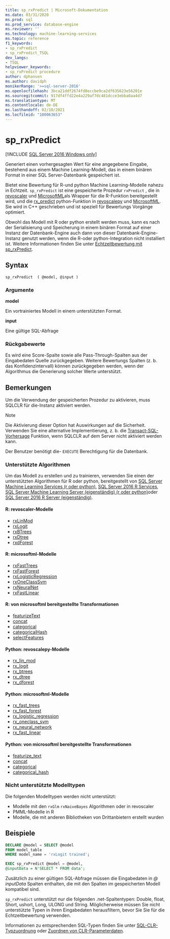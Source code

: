 ```yaml
---
title: sp_rxPredict | Microsoft-Dokumentation
ms.date: 03/31/2020
ms.prod: sql
ms.prod_service: database-engine
ms.reviewer: ''
ms.technology: machine-learning-services
ms.topic: reference
f1_keywords:
- sp_rxPredict
- sp_rxPredict_TSQL
dev_langs:
- TSQL
helpviewer_keywords:
- sp_rxPredict procedure
author: dphansen
ms.author: davidph
monikerRange: '>=sql-server-2016'
ms.openlocfilehash: 3bca21ddf2674fd8eccbe9ca2df635623e56201e
ms.sourcegitcommit: 917df4ffd22e4a229af7dc481dcce3ebba0aa4d7
ms.translationtype: MT
ms.contentlocale: de-DE
ms.lasthandoff: 02/10/2021
ms.locfileid: "100063653"
---
```

# <a name="sp_rxpredict"></a>sp_rxPredict  
[!INCLUDE [SQL Server 2016 Windows only](../../includes/applies-to-version/sqlserver2016-windows-only.md)]

Generiert einen vorhergesagten Wert für eine angegebene Eingabe, bestehend aus einem Machine Learning-Modell, das in einem binären Format in einer SQL Server-Datenbank gespeichert ist.

Bietet eine Bewertung für R-und python Machine Learning-Modelle nahezu in Echtzeit. `sp_rxPredict` ist eine gespeicherte Prozedur `rxPredict` , die in [revoscaler](/r-server/r-reference/revoscaler/revoscaler) und [MicrosoftML](/r-server/r-reference/microsoftml/microsoftml-package)als Wrapper für die R-Funktion bereitgestellt wird, und die [rx_predict](/machine-learning-server/python-reference/revoscalepy/rx-predict) python-Funktion in [revoscalepy](/machine-learning-server/python-reference/revoscalepy/revoscalepy-package) und [MicrosoftML](/machine-learning-server/python-reference/microsoftml/microsoftml-package). Sie wird in C++ geschrieben und ist speziell für Bewertungs Vorgänge optimiert.

Obwohl das Modell mit R oder python erstellt werden muss, kann es nach der Serialisierung und Speicherung in einem binären Format auf einer Instanz der Datenbank-Engine auch dann von dieser Datenbank-Engine-Instanz genutzt werden, wenn die R-oder python-Integration nicht installiert ist. Weitere Informationen finden Sie unter [Echtzeitbewertung mit sp_rxPredict](../../machine-learning/predictions/real-time-scoring.md).

## <a name="syntax"></a>Syntax

```
sp_rxPredict  ( @model, @input )
```

### <a name="arguments"></a>Argumente

**model**

Ein vortrainiertes Modell in einem unterstützten Format. 

**input**

Eine gültige SQL-Abfrage

### <a name="return-values"></a>Rückgabewerte

Es wird eine Score-Spalte sowie alle Pass-Through-Spalten aus der Eingabedaten Quelle zurückgegeben.
Weitere Bewertungs Spalten (z. b. das Konfidenzintervall) können zurückgegeben werden, wenn der Algorithmus die Generierung solcher Werte unterstützt.

## <a name="remarks"></a>Bemerkungen

Um die Verwendung der gespeicherten Prozedur zu aktivieren, muss SQLCLR für die-Instanz aktiviert werden.

> [!NOTE]
> Die Aktivierung dieser Option hat Auswirkungen auf die Sicherheit. Verwenden Sie eine alternative Implementierung, z. b. die [Transact-SQL-Vorhersage](../../t-sql/queries/predict-transact-sql.md?view=sql-server-2017&preserve-view=true) Funktion, wenn SQLCLR auf dem Server nicht aktiviert werden kann.

Der Benutzer benötigt die- `EXECUTE` Berechtigung für die Datenbank.

### <a name="supported-algorithms"></a>Unterstützte Algorithmen

Um das Modell zu erstellen und zu trainieren, verwenden Sie einen der unterstützten Algorithmen für R oder python, bereitgestellt von [SQL Server Machine Learning Services (r oder python)](../../machine-learning/sql-server-machine-learning-services.md), [SQL Server 2016 R Services](../../machine-learning/r/sql-server-r-services.md), [SQL Server Machine Learning Server (eigenständig) (r oder python)](../../machine-learning/r/r-server-standalone.md)oder [SQL Server 2016 R Server (eigenständig)](../../machine-learning/r/r-server-standalone.md?view=sql-server-2016&preserve-view=true).

#### <a name="r-revoscaler-models"></a>R: revoscaler-Modelle

  + [rxLinMod](/machine-learning-server/r-reference/revoscaler/rxlinmod)
  + [rxLogit](/machine-learning-server/r-reference/revoscaler/rxlogit)
  + [rxBTrees](/machine-learning-server/r-reference/revoscaler/rxbtrees)
  + [rxDtree](/machine-learning-server/r-reference/revoscaler/rxdtree)
  + [rxdForest](/machine-learning-server/r-reference/revoscaler/rxdforest)

#### <a name="r-microsoftml-models"></a>R: microsoftml-Modelle

  + [rxFastTrees](/machine-learning-server/r-reference/microsoftml/rxfasttrees)
  + [rxFastForest](/machine-learning-server/r-reference/microsoftml/rxfastforest)
  + [rxLogisticRegression](/machine-learning-server/r-reference/microsoftml/rxlogisticregression)
  + [rxOneClassSvm](/machine-learning-server/r-reference/microsoftml/rxoneclasssvm)
  + [rxNeuralNet](/machine-learning-server/r-reference/microsoftml/rxneuralnet)
  + [rxFastLinear](/machine-learning-server/r-reference/microsoftml/rxfastlinear)

#### <a name="r-transformations-supplied-by-microsoftml"></a>R: von microsoftml bereitgestellte Transformationen

  + [featurizeText](/machine-learning-server/r-reference/microsoftml/rxfasttrees)
  + [concat](/machine-learning-server/r-reference/microsoftml/concat)
  + [categorical](/machine-learning-server/r-reference/microsoftml/categorical)
  + [categoricalHash](/machine-learning-server/r-reference/microsoftml/categoricalHash)
  + [selectFeatures](/machine-learning-server/r-reference/microsoftml/selectFeatures)

#### <a name="python-revoscalepy-models"></a>Python: revoscalepy-Modelle

  + [rx_lin_mod](/machine-learning-server/python-reference/revoscalepy/rx-lin-mod)
  + [rx_logit](/machine-learning-server/python-reference/revoscalepy/rx-logit)
  + [rx_btrees](/machine-learning-server/python-reference/revoscalepy/rx-btrees)
  + [rx_dtree](/machine-learning-server/python-reference/revoscalepy/rx-dtree)
  + [rx_dforest](/machine-learning-server/python-reference/revoscalepy/rx-dforest)


#### <a name="python-microsoftml-models"></a>Python: microsoftml-Modelle

  + [rx_fast_trees](/machine-learning-server/python-reference/microsoftml/rx-fast-trees)
  + [rx_fast_forest](/machine-learning-server/python-reference/microsoftml/rx-fast-forest)
  + [rx_logistic_regression](/machine-learning-server/python-reference/microsoftml/rx-logistic-regression)
  + [rx_oneclass_svm](/machine-learning-server/python-reference/microsoftml/rx-oneclass-svm)
  + [rx_neural_network](/machine-learning-server/python-reference/microsoftml/rx-neural-network)
  + [rx_fast_linear](/machine-learning-server/python-reference/microsoftml/rx-fast-linear)

#### <a name="python-transformations-supplied-by-microsoftml"></a>Python: von microsoftml bereitgestellte Transformationen

  + [featurize_text](/machine-learning-server/python-reference/microsoftml/rx-fast-trees)
  + [concat](/machine-learning-server/python-reference/microsoftml/concat)
  + [categorical](/machine-learning-server/python-reference/microsoftml/categorical)
  + [categorical_hash](/machine-learning-server/python-reference/microsoftml/categorical-hash)
  
### <a name="unsupported-model-types"></a>Nicht unterstützte Modelltypen

Die folgenden Modelltypen werden nicht unterstützt:

+ Modelle mit den `rxGlm` `rxNaiveBayes` Algorithmen oder in revoscaler
+ PMML-Modelle in R
+ Modelle, die mit anderen Bibliotheken von Drittanbietern erstellt wurden 

## <a name="examples"></a>Beispiele

```sql
DECLARE @model = SELECT @model 
FROM model_table 
WHERE model_name = 'rxLogit trained';

EXEC sp_rxPredict @model = @model,
@inputData = N'SELECT * FROM data';
```

Zusätzlich zu einer gültigen SQL-Abfrage müssen die Eingabedaten in *\@ inputData* Spalten enthalten, die mit den Spalten im gespeicherten Modell kompatibel sind.

`sp_rxPredict` unterstützt nur die folgenden .net-Spaltentypen: Double, float, Short, ushort, Long, ULONG und String. Möglicherweise müssen Sie nicht unterstützte Typen in ihren Eingabedaten herausfiltern, bevor Sie Sie für die Echtzeitbewertung verwenden. 

  Informationen zu entsprechenden SQL-Typen finden Sie unter [SQL-CLR-Typzuordnung](/dotnet/framework/data/adonet/sql/linq/sql-clr-type-mapping) oder [Zuordnen von CLR-Parameterdaten](../clr-integration-database-objects-types-net-framework/mapping-clr-parameter-data.md).
